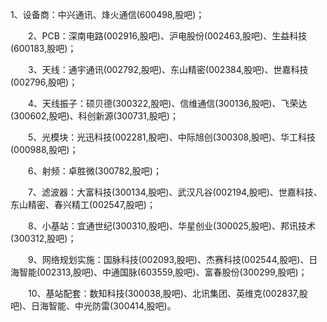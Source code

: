 
1、设备商：中兴通讯、烽火通信(600498,股吧)；

　　2、PCB：深南电路(002916,股吧)、沪电股份(002463,股吧)、生益科技(600183,股吧)；

　　3、天线：通宇通讯(002792,股吧)、东山精密(002384,股吧)、世嘉科技(002796,股吧)；

　　4、天线振子：硕贝德(300322,股吧)、信维通信(300136,股吧)、飞荣达(300602,股吧)、科创新源(300731,股吧)；

　　5、光模块：光迅科技(002281,股吧)、中际旭创(300308,股吧)、华工科技(000988,股吧)；

　　6、射频：卓胜微(300782,股吧)；

　　7、滤波器：大富科技(300134,股吧)、武汉凡谷(002194,股吧)、世嘉科技、东山精密、春兴精工(002547,股吧)；

　　8、小基站：宜通世纪(300310,股吧)、华星创业(300025,股吧)、邦讯技术(300312,股吧)；

　　9、网络规划实施：国脉科技(002093,股吧)、杰赛科技(002544,股吧)、日海智能(002313,股吧)、中通国脉(603559,股吧)、富春股份(300299,股吧)；

　　10、基站配套：数知科技(300038,股吧)、北讯集团、英维克(002837,股吧)、日海智能、中光防雷(300414,股吧)。